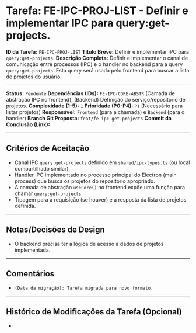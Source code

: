 # Tarefa: FE-IPC-PROJ-LIST - Definir e implementar IPC para query:get-projects.

**ID da Tarefa:** `FE-IPC-PROJ-LIST`
**Título Breve:** Definir e implementar IPC para `query:get-projects`.
**Descrição Completa:**
Definir e implementar o canal de comunicação entre processos (IPC) e o handler no backend para a query `query:get-projects`. Esta query será usada pelo frontend para buscar a lista de projetos do usuário.

---

**Status:** `Pendente`
**Dependências (IDs):** `FE-IPC-CORE-ABSTR` (Camada de abstração IPC no frontend), (Backend) Definição do serviço/repositório de projetos.
**Complexidade (1-5):** `1`
**Prioridade (P0-P4):** `P1` (Necessário para listar projetos)
**Responsável:** `Frontend` (para a chamada) e `Backend` (para o handler)
**Branch Git Proposta:** `feat/fe-ipc-get-projects`
**Commit da Conclusão (Link):**

---

## Critérios de Aceitação
- Canal IPC `query:get-projects` definido em `shared/ipc-types.ts` (ou local compartilhado similar).
- Handler IPC implementado no processo principal do Electron (main process) que busca os projetos do repositório apropriado.
- A camada de abstração `useCore()` no frontend expõe uma função para chamar `query:get-projects`.
- Tipagem para a requisição (se houver) e a resposta da lista de projetos definida.

---

## Notas/Decisões de Design
- O backend precisa ter a lógica de acesso a dados de projetos implementada.

---

## Comentários
- `(Data da migração): Tarefa migrada para novo formato.`

---

## Histórico de Modificações da Tarefa (Opcional)
-
